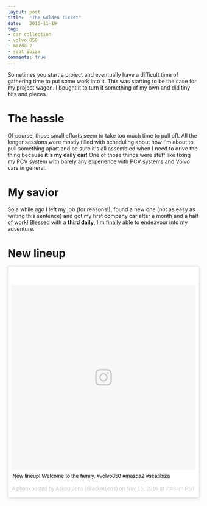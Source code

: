 ```yaml
---
layout: post
title:  "The Golden Ticket"
date:   2016-11-19
tag:
- car collection
- volvo 850
- mazda 2
- seat ibiza
comments: true
---
```

Sometimes you start a project and eventually have a difficult time of gathering time to put some work into it.
This was starting to be the case for my project wagon. I bought it to turn it something of my own and did tiny bits and pieces.

# The hassle

Of course, those small efforts seem to take too much time to pull off. All the longer sessions were mostly filled with scheduling about how I'm about to pull something apart and be sure it's all assembled when I need to drive the thing because **it's my daily car!** One of those things were stuff like fixing my PCV system with barely any experience with PCV systems and Volvo cars in general.

# My savior

So a while ago I left my job (for reasons!), found a new one (not as easy as writing this sentence) and got my first company car after a month and a half of work! Blessed with a **third daily**, I'm finally able to endeavour into my adventure.

# New lineup
<blockquote class="instagram-media" data-instgrm-captioned data-instgrm-version="7" style=" background:#FFF; border:0; border-radius:3px; box-shadow:0 0 1px 0 rgba(0,0,0,0.5),0 1px 10px 0 rgba(0,0,0,0.15); margin: 1px; max-width:658px; padding:0; width:99.375%; width:-webkit-calc(100% - 2px); width:calc(100% - 2px);"><div style="padding:8px;"> <div style=" background:#F8F8F8; line-height:0; margin-top:40px; padding:50.0% 0; text-align:center; width:100%;"> <div style=" background:url(data:image/png;base64,iVBORw0KGgoAAAANSUhEUgAAACwAAAAsCAMAAAApWqozAAAABGdBTUEAALGPC/xhBQAAAAFzUkdCAK7OHOkAAAAMUExURczMzPf399fX1+bm5mzY9AMAAADiSURBVDjLvZXbEsMgCES5/P8/t9FuRVCRmU73JWlzosgSIIZURCjo/ad+EQJJB4Hv8BFt+IDpQoCx1wjOSBFhh2XssxEIYn3ulI/6MNReE07UIWJEv8UEOWDS88LY97kqyTliJKKtuYBbruAyVh5wOHiXmpi5we58Ek028czwyuQdLKPG1Bkb4NnM+VeAnfHqn1k4+GPT6uGQcvu2h2OVuIf/gWUFyy8OWEpdyZSa3aVCqpVoVvzZZ2VTnn2wU8qzVjDDetO90GSy9mVLqtgYSy231MxrY6I2gGqjrTY0L8fxCxfCBbhWrsYYAAAAAElFTkSuQmCC); display:block; height:44px; margin:0 auto -44px; position:relative; top:-22px; width:44px;"></div></div> <p style=" margin:8px 0 0 0; padding:0 4px;"> <a href="https://www.instagram.com/p/BM4GqfeB3iK/" style=" color:#000; font-family:Arial,sans-serif; font-size:14px; font-style:normal; font-weight:normal; line-height:17px; text-decoration:none; word-wrap:break-word;" target="_blank">New lineup! Welcome to the family. #volvo850 #mazda2 #seatibiza</a></p> <p style=" color:#c9c8cd; font-family:Arial,sans-serif; font-size:14px; line-height:17px; margin-bottom:0; margin-top:8px; overflow:hidden; padding:8px 0 7px; text-align:center; text-overflow:ellipsis; white-space:nowrap;">A photo posted by Ackou Jens (@ackoujens) on <time style=" font-family:Arial,sans-serif; font-size:14px; line-height:17px;" datetime="2016-11-16T15:48:40+00:00">Nov 16, 2016 at 7:48am PST</time></p></div></blockquote> <script async defer src="//platform.instagram.com/en_US/embeds.js"></script>
